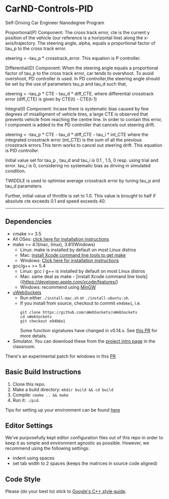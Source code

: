 # CarND-Controls-PID
Self-Driving Car Engineer Nanodegree Program

Proportional(P) Component: The cross track error, cte is the current y position of the vehicle (our reference is a horizontal line) along the x-axis/trajectory. The steering angle, alpha, equals a proportional factor of tau_p to the cross track error.   

steering = -tau_p * crosstrack_error. This equation is P controller.

Differential(D) Component: When the steering angle equals a proportional factor of tau_p to the cross track error, car tends to overshoot. To avoid overshoot, PD controller is used. In PD controller,the steering angle should be set by the use of parameters tau_p and tau_d such that,

steering = -tau_p * CTE - tau_d * diff_CTE, where differential crosstrack error (diff_CTE) is given by CTE(t) - CTE(t-1)

Integral(I) Component: Incase there is systematic bias caused by few degrees of misalligment of vehicle tires, a large CTE is observed that prevents vehicle from reaching the centre line. In order to contain this error, I component is added to the PD controller that cancels out steering drift.

steering = -tau_p * CTE - tau_d * diff_CTE - tau_i * int_CTE where the integrated crosstrack error (int_CTE) is the sum of all the previous crosstrack errors.This term works to cancel out steering drift. This equation is PID controller.

Initial value set for tau_p , tau_d and tau_i is 0.1 , 1.5, 0 resp. using trial and error. tau_i is 0, considering no systematic bias as driving in simulated condition.

TWIDDLE is used to optimise average crosstrack error by tuning tau_p and tau_d parameters.

Further, initial value of throttle is set to 1.0. This value is brought to half if absolute cte exceeds 0.1 and speed exceeds 40.

---

## Dependencies

* cmake >= 3.5
 * All OSes: [click here for installation instructions](https://cmake.org/install/)
* make >= 4.1(mac, linux), 3.81(Windows)
  * Linux: make is installed by default on most Linux distros
  * Mac: [install Xcode command line tools to get make](https://developer.apple.com/xcode/features/)
  * Windows: [Click here for installation instructions](http://gnuwin32.sourceforge.net/packages/make.htm)
* gcc/g++ >= 5.4
  * Linux: gcc / g++ is installed by default on most Linux distros
  * Mac: same deal as make - [install Xcode command line tools]((https://developer.apple.com/xcode/features/)
  * Windows: recommend using [MinGW](http://www.mingw.org/)
* [uWebSockets](https://github.com/uWebSockets/uWebSockets)
  * Run either `./install-mac.sh` or `./install-ubuntu.sh`.
  * If you install from source, checkout to commit `e94b6e1`, i.e.
    ```
    git clone https://github.com/uWebSockets/uWebSockets 
    cd uWebSockets
    git checkout e94b6e1
    ```
    Some function signatures have changed in v0.14.x. See [this PR](https://github.com/udacity/CarND-MPC-Project/pull/3) for more details.
* Simulator. You can download these from the [project intro page](https://github.com/udacity/self-driving-car-sim/releases) in the classroom.

There's an experimental patch for windows in this [PR](https://github.com/udacity/CarND-PID-Control-Project/pull/3)

## Basic Build Instructions

1. Clone this repo.
2. Make a build directory: `mkdir build && cd build`
3. Compile: `cmake .. && make`
4. Run it: `./pid`. 

Tips for setting up your environment can be found [here](https://classroom.udacity.com/nanodegrees/nd013/parts/40f38239-66b6-46ec-ae68-03afd8a601c8/modules/0949fca6-b379-42af-a919-ee50aa304e6a/lessons/f758c44c-5e40-4e01-93b5-1a82aa4e044f/concepts/23d376c7-0195-4276-bdf0-e02f1f3c665d)

## Editor Settings

We've purposefully kept editor configuration files out of this repo in order to
keep it as simple and environment agnostic as possible. However, we recommend
using the following settings:

* indent using spaces
* set tab width to 2 spaces (keeps the matrices in source code aligned)

## Code Style

Please (do your best to) stick to [Google's C++ style guide](https://google.github.io/styleguide/cppguide.html).



